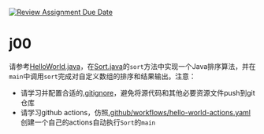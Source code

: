 [![Review Assignment Due Date](https://classroom.github.com/assets/deadline-readme-button-24ddc0f5d75046c5622901739e7c5dd533143b0c8e959d652212380cedb1ea36.svg)](https://classroom.github.com/a/alPTOftn)
# j00

请参考[HelloWorld.java](HelloWorld.java)，在[Sort.java](Sort.java)的`sort`方法中实现一个Java排序算法，并在`main`中调用`sort`完成对自定义数组的排序和结果输出。注意：

- 请学习并配置合适的[.gitignore](.gitignore)，避免将源代码和其他必要资源文件push到git仓库
- 请学习github actions，仿照[.github/workflows/hello-world-actions.yaml](.github/workflows/hello-world-actions.yaml)创建一个自己的actions自动执行`Sort`的`main`
  